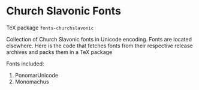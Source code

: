 # Church Slavonic Fonts

TeX package `fonts-churchslavonic`

Collection of Church Slavonic fonts in Unicode encoding. Fonts are located elsewhere. Here is the code that
fetches fonts from their respective release archives and packs them in a TeX package

Fonts included:

1. PonomarUnicode
2. Monomachus

